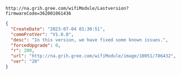`http://na.grih.gree.com/wifiModule/Lastversion?firmwareCode=362001061436`

```json
{
  "CreateDate": "2023-07-04 01:30:51",
  "commProtVer": "V1.0.0",
  "desc": "In this version, we have fixed some known issues.",
  "forcedUpgrade": 0,
  "r": 200,
  "url": "http://na.grih.gree.com/wifiModule/image/10051/786432",
  "ver": "20"
}
```